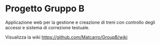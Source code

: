 # Progetto Gruppo B

Applicazione web per la gestione e creazione di treni con controllo degli accessi e sistema di correzione testuale.

Visualizza la wiki https://github.com/Matcarro/GroupB/wiki
